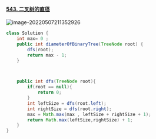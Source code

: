 #### [543. 二叉树的直径](https://leetcode-cn.com/problems/diameter-of-binary-tree/)

![image-20220507211352926](C:\Users\admin\AppData\Roaming\Typora\typora-user-images\image-20220507211352926.png)

```java
class Solution {
    int max= 0 ;
    public int diameterOfBinaryTree(TreeNode root) {
        dfs(root);
        return max - 1;
    }



    public int dfs(TreeNode root){
        if(root == null){
            return 0;
        }
        int leftSize = dfs(root.left);
        int rightSize = dfs(root.right);
        max = Math.max(max , leftSize + rightSize + 1);
        return Math.max(leftSize,rightSize) + 1;
    }
}
```

